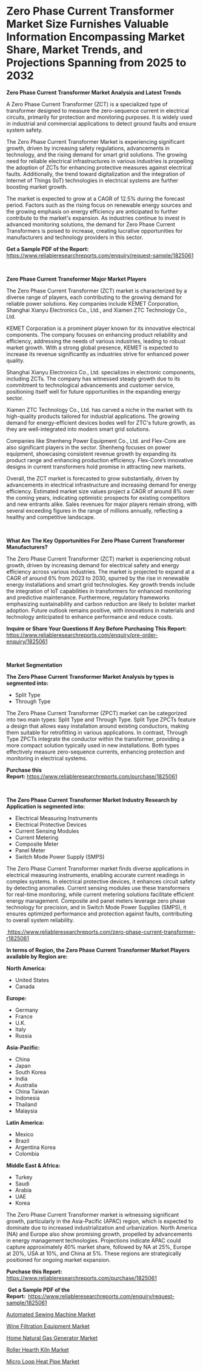 <p><h1>Zero Phase Current Transformer Market Size Furnishes Valuable Information Encompassing Market Share, Market Trends, and Projections Spanning from 2025 to 2032</h1></p><p><strong>Zero Phase Current Transformer Market Analysis and Latest Trends</strong></p>
<p><p>A Zero Phase Current Transformer (ZCT) is a specialized type of transformer designed to measure the zero-sequence current in electrical circuits, primarily for protection and monitoring purposes. It is widely used in industrial and commercial applications to detect ground faults and ensure system safety.</p><p>The Zero Phase Current Transformer Market is experiencing significant growth, driven by increasing safety regulations, advancements in technology, and the rising demand for smart grid solutions. The growing need for reliable electrical infrastructures in various industries is propelling the adoption of ZCTs for enhancing protective measures against electrical faults. Additionally, the trend toward digitalization and the integration of Internet of Things (IoT) technologies in electrical systems are further boosting market growth.</p><p>The market is expected to grow at a CAGR of 12.5% during the forecast period. Factors such as the rising focus on renewable energy sources and the growing emphasis on energy efficiency are anticipated to further contribute to the market's expansion. As industries continue to invest in advanced monitoring solutions, the demand for Zero Phase Current Transformers is poised to increase, creating lucrative opportunities for manufacturers and technology providers in this sector.</p></p>
<p><strong>Get a Sample PDF of the Report:&nbsp;</strong> <a href="https://www.reliableresearchreports.com/enquiry/request-sample/1825061?utm_campaign=36&utm_medium=2&utm_source=Github&utm_content=ia&utm_term=18022025&utm_id=zero-phase-current-transformer">https://www.reliableresearchreports.com/enquiry/request-sample/1825061</a></p>
<p>&nbsp;</p>
<p><strong>Zero Phase Current Transformer Major Market Players</strong></p>
<p><p>The Zero Phase Current Transformer (ZCT) market is characterized by a diverse range of players, each contributing to the growing demand for reliable power solutions. Key companies include KEMET Corporation, Shanghai Xianyu Electronics Co., Ltd., and Xiamen ZTC Technology Co., Ltd. </p><p>KEMET Corporation is a prominent player known for its innovative electrical components. The company focuses on enhancing product reliability and efficiency, addressing the needs of various industries, leading to robust market growth. With a strong global presence, KEMET is expected to increase its revenue significantly as industries strive for enhanced power quality.</p><p>Shanghai Xianyu Electronics Co., Ltd. specializes in electronic components, including ZCTs. The company has witnessed steady growth due to its commitment to technological advancements and customer service, positioning itself well for future opportunities in the expanding energy sector.</p><p>Xiamen ZTC Technology Co., Ltd. has carved a niche in the market with its high-quality products tailored for industrial applications. The growing demand for energy-efficient devices bodes well for ZTC's future growth, as they are well-integrated into modern smart grid solutions.</p><p>Companies like Shenheng Power Equipment Co., Ltd. and Flex-Core are also significant players in the sector. Shenheng focuses on power equipment, showcasing consistent revenue growth by expanding its product range and enhancing production efficiency. Flex-Core’s innovative designs in current transformers hold promise in attracting new markets.</p><p>Overall, the ZCT market is forecasted to grow substantially, driven by advancements in electrical infrastructure and increasing demand for energy efficiency. Estimated market size values project a CAGR of around 8% over the coming years, indicating optimistic prospects for existing competitors and new entrants alike. Sales revenues for major players remain strong, with several exceeding figures in the range of millions annually, reflecting a healthy and competitive landscape.</p></p>
<p>&nbsp;</p>
<p><strong>What Are The Key Opportunities For Zero Phase Current Transformer Manufacturers?</strong></p>
<p><p>The Zero Phase Current Transformer (ZCT) market is experiencing robust growth, driven by increasing demand for electrical safety and energy efficiency across various industries. The market is projected to expand at a CAGR of around 6% from 2023 to 2030, spurred by the rise in renewable energy installations and smart grid technologies. Key growth trends include the integration of IoT capabilities in transformers for enhanced monitoring and predictive maintenance. Furthermore, regulatory frameworks emphasizing sustainability and carbon reduction are likely to bolster market adoption. Future outlook remains positive, with innovations in materials and technology anticipated to enhance performance and reduce costs.</p></p>
<p><strong>Inquire or Share Your Questions If Any Before Purchasing This Report:</strong> <a href="https://www.reliableresearchreports.com/enquiry/pre-order-enquiry/1825061?utm_campaign=36&utm_medium=2&utm_source=Github&utm_content=ia&utm_term=18022025&utm_id=zero-phase-current-transformer">https://www.reliableresearchreports.com/enquiry/pre-order-enquiry/1825061</a></p>
<p>&nbsp;</p>
<p><strong>Market Segmentation</strong></p>
<p><strong>The Zero Phase Current Transformer Market Analysis by types is segmented into:</strong></p>
<p><ul><li>Split Type</li><li>Through Type</li></ul></p>
<p><p>The Zero Phase Current Transformer (ZPCT) market can be categorized into two main types: Split Type and Through Type. Split Type ZPCTs feature a design that allows easy installation around existing conductors, making them suitable for retrofitting in various applications. In contrast, Through Type ZPCTs integrate the conductor within the transformer, providing a more compact solution typically used in new installations. Both types effectively measure zero-sequence currents, enhancing protection and monitoring in electrical systems.</p></p>
<p><strong>Purchase this Report:&nbsp;</strong><a href="https://www.reliableresearchreports.com/purchase/1825061?utm_campaign=36&utm_medium=2&utm_source=Github&utm_content=ia&utm_term=18022025&utm_id=zero-phase-current-transformer">https://www.reliableresearchreports.com/purchase/1825061</a></p>
<p>&nbsp;</p>
<p><strong>The Zero Phase Current Transformer Market Industry Research by Application is segmented into:</strong></p>
<p><ul><li>Electrical Measuring Instruments</li><li>Electrical Protective Devices</li><li>Current Sensing Modules</li><li>Current Metering</li><li>Composite Meter</li><li>Panel Meter</li><li>Switch Mode Power Supply (SMPS)</li></ul></p>
<p><p>The Zero Phase Current Transformer market finds diverse applications in electrical measuring instruments, enabling accurate current readings in complex systems. In electrical protective devices, it enhances circuit safety by detecting anomalies. Current sensing modules use these transformers for real-time monitoring, while current metering solutions facilitate efficient energy management. Composite and panel meters leverage zero phase technology for precision, and in Switch Mode Power Supplies (SMPS), it ensures optimized performance and protection against faults, contributing to overall system reliability.</p></p>
<p><a href="https://www.reliableresearchreports.com/zero-phase-current-transformer-r1825061?utm_campaign=36&utm_medium=2&utm_source=Github&utm_content=ia&utm_term=18022025&utm_id=zero-phase-current-transformer">&nbsp;https://www.reliableresearchreports.com/zero-phase-current-transformer-r1825061</a></p>
<p><strong>In terms of Region, the Zero Phase Current Transformer Market Players available by Region are:</strong></p>
<p>
    <p> <strong> North America: </strong>
        <ul>
            <li>United States</li>
            <li>Canada</li>
        </ul>
        </p> 
    <p> <strong> Europe: </strong>
        <ul>
            <li>Germany</li>
            <li>France</li>
            <li>U.K.</li>
            <li>Italy</li>
            <li>Russia</li>
        </ul>
        </p> 
    <p> <strong> Asia-Pacific: </strong>
        <ul>
            <li>China</li>
            <li>Japan</li>
            <li>South Korea</li>
            <li>India</li>
            <li>Australia</li>
            <li>China Taiwan</li>
            <li>Indonesia</li>
            <li>Thailand</li>
            <li>Malaysia</li>
        </ul>
        </p> 
    <p> <strong> Latin America: </strong>
        <ul>
            <li>Mexico</li>
            <li>Brazil</li>
            <li>Argentina Korea</li>
            <li>Colombia</li>
        </ul>
        </p> 
    <p> <strong> Middle East & Africa: </strong>
        <ul>
            <li>Turkey</li>
            <li>Saudi</li>
            <li>Arabia</li>
            <li>UAE</li>
            <li>Korea</li>
        </ul>
    </p>
    </p>
<p><p>The Zero Phase Current Transformer market is witnessing significant growth, particularly in the Asia-Pacific (APAC) region, which is expected to dominate due to increased industrialization and urbanization. North America (NA) and Europe also show promising growth, propelled by advancements in energy management technologies. Projections indicate APAC could capture approximately 40% market share, followed by NA at 25%, Europe at 20%, USA at 10%, and China at 5%. These regions are strategically positioned for ongoing market expansion.</p></p>
<p><strong>Purchase this Report: </strong><a href="https://www.reliableresearchreports.com/purchase/1825061?utm_campaign=36&utm_medium=2&utm_source=Github&utm_content=ia&utm_term=18022025&utm_id=zero-phase-current-transformer">https://www.reliableresearchreports.com/purchase/1825061</a></p>
<p>&nbsp;<strong>Get a Sample PDF of the Report:&nbsp;&nbsp;</strong><a href="https://www.reliableresearchreports.com/enquiry/request-sample/1825061?utm_campaign=36&utm_medium=2&utm_source=Github&utm_content=ia&utm_term=18022025&utm_id=zero-phase-current-transformer">https://www.reliableresearchreports.com/enquiry/request-sample/1825061</a></p>
<p><strong></strong></p>
<p><p><a href="https://github.com/binnazcassam/Market-Research-Report-List-1/blob/main/automated-sewing-machine-market.md?utm_campaign=36&utm_medium=2&utm_source=Github&utm_content=ia&utm_term=18022025&utm_id=zero-phase-current-transformer">Automated Sewing Machine Market</a></p><p><a href="https://github.com/meuskocov/Market-Research-Report-List-1/blob/main/wine-filtration-equipment-market.md?utm_campaign=36&utm_medium=2&utm_source=Github&utm_content=ia&utm_term=18022025&utm_id=zero-phase-current-transformer">Wine Filtration Equipment Market</a></p><p><a href="https://github.com/elitasvimal/Market-Research-Report-List-1/blob/main/home-natural-gas-generator-market.md?utm_campaign=36&utm_medium=2&utm_source=Github&utm_content=ia&utm_term=18022025&utm_id=zero-phase-current-transformer">Home Natural Gas Generator Market</a></p><p><a href="https://github.com/raeezkenedz/Market-Research-Report-List-1/blob/main/roller-hearth-kiln-market.md?utm_campaign=36&utm_medium=2&utm_source=Github&utm_content=ia&utm_term=18022025&utm_id=zero-phase-current-transformer">Roller Hearth Kiln Market</a></p><p><a href="https://github.com/pelahotayabe/Market-Research-Report-List-1/blob/main/micro-loop-heat-pipe-market.md?utm_campaign=36&utm_medium=2&utm_source=Github&utm_content=ia&utm_term=18022025&utm_id=zero-phase-current-transformer">Micro Loop Heat Pipe Market</a></p></p>